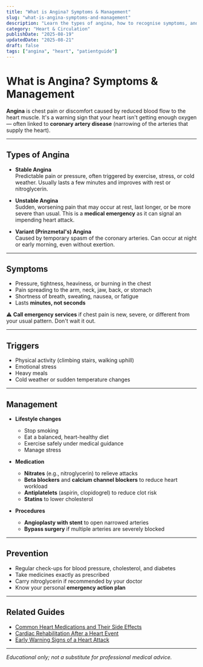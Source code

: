 ```yaml
---
title: "What is Angina? Symptoms & Management"
slug: "what-is-angina-symptoms-and-management"
description: "Learn the types of angina, how to recognise symptoms, and what treatments and lifestyle changes can help."
category: "Heart & Circulation"
publishDate: "2025-08-19"
updatedDate: "2025-08-21"
draft: false
tags: ["angina", "heart", "patientguide"]
---
```


# What is Angina? Symptoms & Management

**Angina** is chest pain or discomfort caused by reduced blood flow to the heart muscle. It's a warning sign that your heart isn't getting enough oxygen — often linked to **coronary artery disease** (narrowing of the arteries that supply the heart).  

---

## Types of Angina
- **Stable Angina**  
  Predictable pain or pressure, often triggered by exercise, stress, or cold weather. Usually lasts a few minutes and improves with rest or nitroglycerin.  

- **Unstable Angina**  
  Sudden, worsening pain that may occur at rest, last longer, or be more severe than usual. This is a **medical emergency** as it can signal an impending heart attack.  

- **Variant (Prinzmetal's) Angina**  
  Caused by temporary spasm of the coronary arteries. Can occur at night or early morning, even without exertion.  

---

## Symptoms
- Pressure, tightness, heaviness, or burning in the chest  
- Pain spreading to the arm, neck, jaw, back, or stomach  
- Shortness of breath, sweating, nausea, or fatigue  
- Lasts **minutes, not seconds**  

⚠️ **Call emergency services** if chest pain is new, severe, or different from your usual pattern. Don't wait it out.  

---

## Triggers
- Physical activity (climbing stairs, walking uphill)  
- Emotional stress  
- Heavy meals  
- Cold weather or sudden temperature changes  

---

## Management
- **Lifestyle changes**  
  - Stop smoking  
  - Eat a balanced, heart-healthy diet  
  - Exercise safely under medical guidance  
  - Manage stress  

- **Medication**  
  - **Nitrates** (e.g., nitroglycerin) to relieve attacks  
  - **Beta blockers** and **calcium channel blockers** to reduce heart workload  
  - **Antiplatelets** (aspirin, clopidogrel) to reduce clot risk  
  - **Statins** to lower cholesterol  

- **Procedures**  
  - **Angioplasty with stent** to open narrowed arteries  
  - **Bypass surgery** if multiple arteries are severely blocked  

---

## Prevention
- Regular check-ups for blood pressure, cholesterol, and diabetes  
- Take medicines exactly as prescribed  
- Carry nitroglycerin if recommended by your doctor  
- Know your personal **emergency action plan**  

---

## Related Guides
- [Common Heart Medications and Their Side Effects](/guides/common-heart-medications/)  
- [Cardiac Rehabilitation After a Heart Event](/guides/cardiac-rehabilitation/)  
- [Early Warning Signs of a Heart Attack](/guides/early-warning-signs-of-a-heart-attack/)  

---

*Educational only; not a substitute for professional medical advice.*

